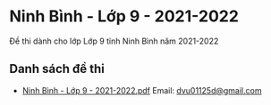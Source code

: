 # Ninh Bình - Lớp 9 - 2021-2022

Đề thi dành cho lớp Lớp 9 tỉnh Ninh Bình năm 2021-2022

## Danh sách đề thi

- [Ninh Bình - Lớp 9 - 2021-2022.pdf](Ninh%20Bình%20-%20Lớp%209%20-%202021-2022.pdf)
Email: dvu01125d@gmail.com

